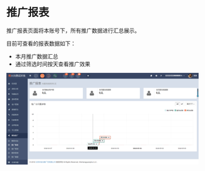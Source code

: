 # 推广报表

推广报表页面将本账号下，所有推广数据进行汇总展示。

目前可查看的报表数据如下：

* 本月推广数据汇总
* 通过筛选时间按天查看推广效果

![](/assets/import.png)

